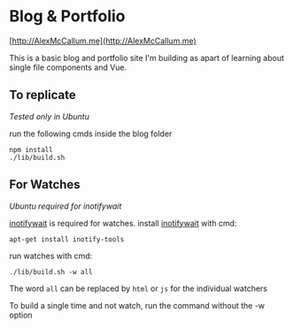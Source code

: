 # Blog & Portfolio
[http://AlexMcCallum.me](http://AlexMcCallum.me)

This is a basic blog and portfolio site I'm building as apart of learning about single file components and Vue.

## To replicate
*Tested only in Ubuntu*

run the following cmds inside the blog folder

```
npm install
./lib/build.sh
```

## For Watches
*Ubuntu required for inotifywait*

[inotifywait](https://linux.die.net/man/1/inotifywait) is required for watches.
install [inotifywait](https://linux.die.net/man/1/inotifywait) with cmd:

```
apt-get install inotify-tools
```

run watches with cmd:

```
./lib/build.sh -w all
```

The word `all` can be replaced by `html` or `js` for the individual watchers

To build a single time and not watch, run the command without the -w option
